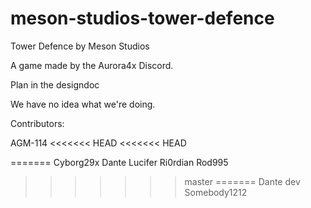# meson-studios-tower-defence
Tower Defence by Meson Studios

A game made by the Aurora4x Discord.

Plan in the designdoc

We have no idea what we're doing.

Contributors:

AGM-114
<<<<<<< HEAD
<<<<<<< HEAD

=======
Cyborg29x
Dante
Lucifer
Ri0rdian
Rod995
>>>>>>> master
=======
Dante
>>>>>>> dev
Somebody1212
